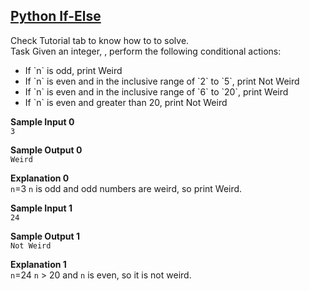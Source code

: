 ## **[Python If-Else](https://www.hackerrank.com/challenges/py-if-else)**

Check Tutorial tab to know how to to solve.<br>Task
Given an integer, , perform the following conditional actions:<br>
<ul>
<li>If `n` is odd, print Weird</li>
<li>If `n` is even and in the inclusive range of `2` to `5`, print Not Weird</li>
<li>If `n` is even and in the inclusive range of `6` to `20`, print Weird</li>
<li>If `n` is even and greater than 20, print Not Weird</li></ul>

**Sample Input 0**  
`3`

**Sample Output 0**  
`Weird`

**Explanation 0**  
`n`=3
`n` is odd and odd numbers are weird, so print Weird.

**Sample Input 1**  
`24`

**Sample Output 1**  
`Not Weird`

**Explanation 1**  
`n`=24
`n` > 20 and `n` is even, so it is not weird.

